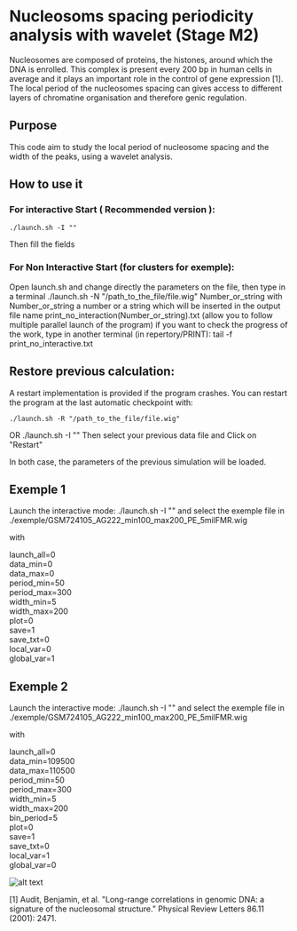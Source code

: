 # Nucleosoms spacing periodicity analysis with wavelet (Stage M2)
Nucleosomes are composed of proteins, the histones, around which the DNA is enrolled. This complex is present every 200 bp in human cells
in average and it plays an important role in the control of gene expression [1].
The local period of the nucleosomes spacing can gives access to different layers of chromatine organisation and therefore genic regulation.

## Purpose
This code aim to study the local period of nucleosome spacing and the width of the peaks, using a wavelet analysis.

## How to use it
### For interactive Start ( Recommended version ):
	./launch.sh -I ""
Then fill the fields

### For Non Interactive Start (for clusters for exemple):
Open launch.sh and change directly the parameters on the file, then type in a terminal
	./launch.sh -N "/path_to_the_file/file.wig" Number_or_string
with Number_or_string a number or a string which will be inserted in the output file name print_no_interaction(Number_or_string).txt
(allow you to follow multiple parallel launch of the program) 
if you want to check the progress of the work, type in another terminal (in repertory/PRINT): 
	tail -f print_no_interactive.txt
  
 ## Restore previous calculation:
 A restart implementation is provided if the program crashes. You can restart the program at the last 
 automatic checkpoint with:

	./launch.sh -R "/path_to_the_file/file.wig"
OR
	./launch.sh -I ""
Then select your previous data file and Click on "Restart"

In both case, the parameters of the previous simulation will be loaded.


## Exemple 1

Launch the interactive mode: 
  ./launch.sh -I "" 
and select the exemple file in ./exemple/GSM724105_AG222_min100_max200_PE_5milFMR.wig

with

launch_all=0\
data_min=0\
data_max=0\
period_min=50\
period_max=300\
width_min=5\
width_max=200\
plot=0\
save=1\
save_txt=0\
local_var=0\
global_var=1

## Exemple 2

Launch the interactive mode: ./launch.sh -I "" and select the exemple file in ./exemple/GSM724105_AG222_min100_max200_PE_5milFMR.wig

with

  launch_all=0\
  data_min=109500\
  data_max=110500\
  period_min=50\
  period_max=300\
  width_min=5\
  width_max=200\
  bin_period=5\
  plot=0\
  save=1\
  save_txt=0\
  local_var=1\
  global_var=0



![alt text](http://url/to/img.png)

[1] Audit, Benjamin, et al. "Long-range correlations in genomic DNA: a signature of the nucleosomal structure." Physical Review Letters 86.11 (2001): 2471.






